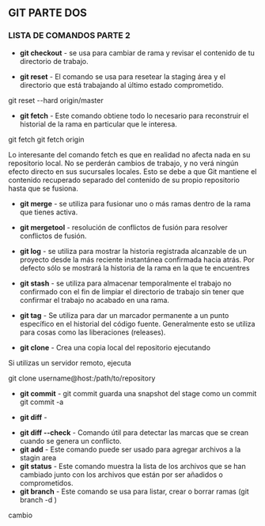 ## GIT PARTE DOS

### LISTA DE COMANDOS PARTE 2

- **git checkout** - se usa para cambiar de rama y revisar el contenido de tu directorio de trabajo.

- **git reset** - El comando se usa para resetear la staging área y el directorio que está trabajando al último estado comprometido.

git reset --hard origin/master

- **git fetch** - Este comando obtiene todo lo necesario para reconstruir el historial de la rama en particular que le interesa.

git fetch <remote-repo> <remote-branch>
git fetch origin

Lo interesante del comando fetch es que en realidad no afecta nada en su repositorio local. No se perderán cambios de trabajo, y no verá ningún efecto directo en sus sucursales locales. Esto se debe a que Git mantiene el contenido recuperado separado del contenido de su propio repositorio hasta que se fusiona.

- **git merge** - se utiliza para fusionar uno o más ramas dentro de la rama que tienes activa.

- **git mergetool** - resolución de conflictos de fusión para resolver conflictos de fusión.

- **git log** - se utiliza para mostrar la historia registrada alcanzable de un proyecto desde la más reciente instantánea confirmada hacia atrás. Por defecto sólo se mostrará la historia de la rama en la que te encuentres

- **git stash** - se utiliza para almacenar temporalmente el trabajo no confirmado con el fin de limpiar el directorio de trabajo sin tener que confirmar el trabajo no acabado en una rama.

- **git tag** - Se utiliza para dar un marcador permanente a un punto específico en el historial del código fuente. Generalmente esto se utiliza para cosas como las liberaciones (releases).

- **git clone** - Crea una copia local del repositorio ejecutando

Si utilizas un servidor remoto, ejecuta

git clone username@host:/path/to/repository

- **git commit** - git commit guarda una snapshot del stage como un commit
  git commit -a

- **git diff** -

* **git diff --check** - Comando útil para detectar las marcas que se crean cuando se genera un conflicto.
* **git add** - Este comando puede ser usado para agregar archivos a la stagin area
* **git status** - Este comando muestra la lista de los archivos que se han cambiado junto con los archivos que están por ser añadidos o comprometidos.
* **git branch** - Este comando se usa para listar, crear o borrar ramas (git branch -d )

cambio
